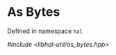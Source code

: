# As Bytes

Defined in namespace `hal`

*#include <libhal-util/as_bytes.hpp>*

```{doxygengroup} AsBytes
```